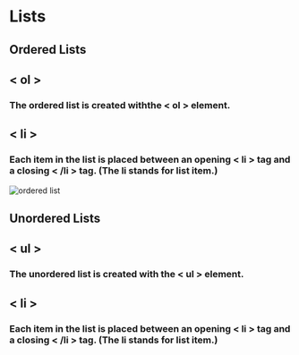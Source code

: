 # Lists
## Ordered Lists
## < ol >
### The ordered list is created withthe < ol > element.
## < li >
### Each item in the list is placed between an opening < li > tag and a closing < /li > tag. (The li stands for list item.)
![ordered list](https://user-images.githubusercontent.com/70091044/92357904-4a25d780-f0f1-11ea-9327-cbd8c6dc7fd4.PNG)
## Unordered Lists
## < ul >
### The unordered list is created with the < ul > element.
## < li >
### Each item in the list is placed between an opening < li > tag and a closing < /li > tag. (The li stands for list item.)


